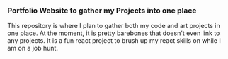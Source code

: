 ### Portfolio Website to gather my Projects into one place

This repository is where I plan to gather both my code and art projects in one place.
At the moment, it is pretty barebones that doesn't even link to any projects.
It is a fun react project to brush up my react skills on while I am on a job hunt.
